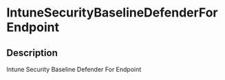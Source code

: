
# IntuneSecurityBaselineDefenderForEndpoint

## Description

Intune Security Baseline Defender For Endpoint
